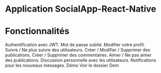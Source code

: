 # Application SocialApp-React-Native

# Fonctionnalités
Authentification avec JWT.
Mot de passe oublié.
Modifier votre profil.
Suivre / Ne plus suivre des utilisateurs.
Créer / Modifier / Supprimer des publications.
Créer / Supprimer des commentaires.
Aimer / Ne pas aimer des publications.
Discussion personnelle avec les utilisateurs.
Notifications pour les nouveaux messages.
Démo
Voir le dossier Dem